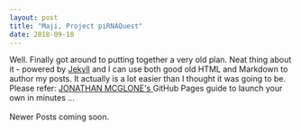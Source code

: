 ```yaml
---
layout: post
title: "Maji, Project piRNAQuest"
date: 2018-09-10
---
```


Well. Finally got around to putting together a very old plan. Neat thing about it - powered by [Jekyll](http://jekyllrb.com) and I can use both good old HTML and  Markdown to author my posts. It actually is a lot easier than I thought it was going to be. Please refer: <a href="http://jmcglone.com/guides/github-pages/">JONATHAN MCGLONE's  </a> GitHub Pages guide to launch your own in minutes ... <br><br>
Newer Posts coming soon.
